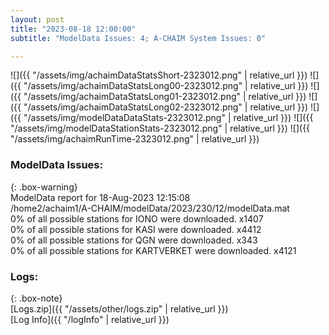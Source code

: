 ```yaml
---
layout: post
title: "2023-08-18 12:00:00"
subtitle: "ModelData Issues: 4; A-CHAIM System Issues: 0"

---
```


![]({{ "/assets/img/achaimDataStatsShort-2323012.png" | relative_url }})
![]({{ "/assets/img/achaimDataStatsLong00-2323012.png" | relative_url }})
![]({{ "/assets/img/achaimDataStatsLong01-2323012.png" | relative_url }})
![]({{ "/assets/img/achaimDataStatsLong02-2323012.png" | relative_url }})
![]({{ "/assets/img/modelDataDataStats-2323012.png" | relative_url }})
![]({{ "/assets/img/modelDataStationStats-2323012.png" | relative_url }})
![]({{ "/assets/img/achaimRunTime-2323012.png" | relative_url }})


### ModelData Issues:  
  
{: .box-warning}  
 ModelData report for 18-Aug-2023 12:15:08   
 /home2/achaim1/A-CHAIM/modelData/2023/230/12/modelData.mat   
 0% of all possible stations for IONO were downloaded. x1407   
 0% of all possible stations for KASI were downloaded. x4412   
 0% of all possible stations for QGN were downloaded. x343   
 0% of all possible stations for KARTVERKET were downloaded. x4121   
  


### Logs:  
  
{: .box-note}  
[Logs.zip]({{ "/assets/other/logs.zip" | relative_url }})  
[Log Info]({{ "/logInfo" | relative_url }})  
